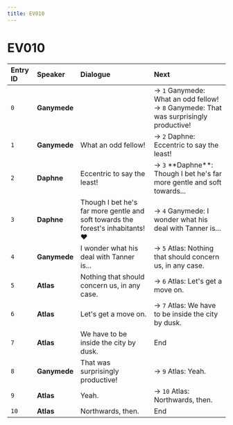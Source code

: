```yaml
---
title: EV010
---
```


# EV010


| Entry ID | Speaker | Dialogue | Next |
| :------- | :------ | :------- | :------------ |
| `0` | **Ganymede** |  | → `1` Ganymede: What an odd fellow\!<br>→ `8` Ganymede: That was surprisingly productive\! |
| `1` | **Ganymede** | What an odd fellow\! | → `2` Daphne: Eccentric to say the least\! |
| `2` | **Daphne** | Eccentric to say the least\! | → `3` \*\*Daphne\*\*: Though I bet he's far more gentle and soft towards\.\.\. |
| `3` | **Daphne** | Though I bet he's far more gentle and soft towards the forest's inhabitants\! ♥ | → `4` Ganymede: I wonder what his deal with Tanner is\.\.\. |
| `4` | **Ganymede** | I wonder what his deal with Tanner is\.\.\. | → `5` Atlas: Nothing that should concern us, in any case\. |
| `5` | **Atlas** | Nothing that should concern us, in any case\. | → `6` Atlas: Let's get a move on\. |
| `6` | **Atlas** | Let's get a move on\. | → `7` Atlas: We have to be inside the city by dusk\. |
| `7` | **Atlas** | We have to be inside the city by dusk\. | End |
| `8` | **Ganymede** | That was surprisingly productive\! | → `9` Atlas: Yeah\. |
| `9` | **Atlas** | Yeah\. | → `10` Atlas: Northwards, then\. |
| `10` | **Atlas** | Northwards, then\. | End |

